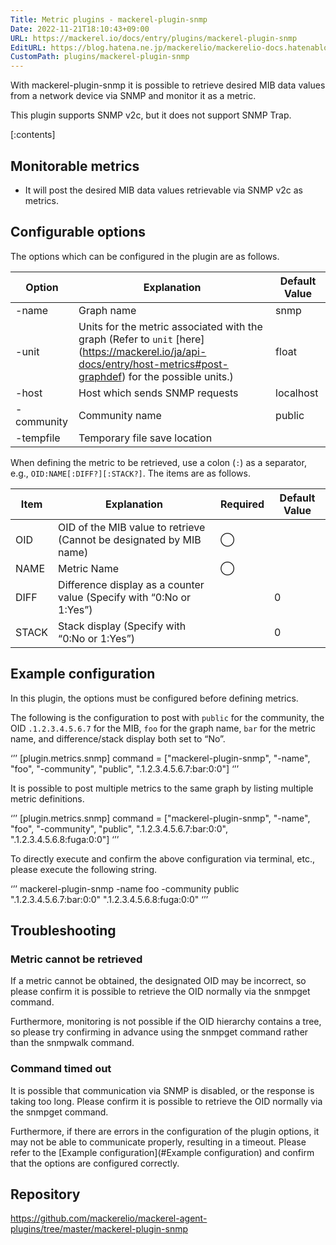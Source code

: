 ```yaml
---
Title: Metric plugins - mackerel-plugin-snmp
Date: 2022-11-21T18:10:43+09:00
URL: https://mackerel.io/docs/entry/plugins/mackerel-plugin-snmp
EditURL: https://blog.hatena.ne.jp/mackerelio/mackerelio-docs.hatenablog.mackerel.io/atom/entry/4207112889938595528
CustomPath: plugins/mackerel-plugin-snmp
---
```


With mackerel-plugin-snmp it is possible to retrieve desired MIB data values from a network device via SNMP and monitor it as a metric.

This plugin supports SNMP v2c, but it does not support SNMP Trap.

[:contents]

<h2 id="metrics">Monitorable metrics</h2>

- It will post the desired MIB data values retrievable via SNMP v2c as metrics.

<h2 id="options">Configurable options</h2>

The options which can be configured in the plugin are as follows.

| Option     | Explanation                                                                                                                                                        | Default Value |
| ---------- | ------------------------------------------------------------------------------------------------------------------------------------------------------------------ | ------------- |
| -name      | Graph name                                                                                                                                                         | snmp          |
| -unit      | Units for the metric associated with the graph (Refer to `unit` [here] (https://mackerel.io/ja/api-docs/entry/host-metrics#post-graphdef) for the possible units.) | float         |
| -host      | Host which sends SNMP requests                                                                                                                                     | localhost     |
| -community | Community name                                                                                                                                                     | public        |
| -tempfile  | Temporary file save location                                                                                                                                       |               |

When defining the metric to be retrieved, use a colon (`:`) as a separator, e.g., `OID:NAME[:DIFF?][:STACK?]`. The items are as follows.

| Item  | Explanation                                                          | Required | Default Value |
| ----- | -------------------------------------------------------------------- | -------- | ------------- |
| OID   | OID of the MIB value to retrieve (Cannot be designated by MIB name)  | ◯        |               |
| NAME  | Metric Name                                                          | ◯        |               |
| DIFF  | Difference display as a counter value (Specify with “0:No or 1:Yes”) |          | 0             |
| STACK | Stack display (Specify with “0:No or 1:Yes”)                         |          | 0             |

<h2 id="config">Example configuration</h2>

In this plugin, the options must be configured before defining metrics.

The following is the configuration to post with `public` for the community, the OID `.1.2.3.4.5.6.7` for the MIB, `foo` for the graph name, `bar` for the metric name, and difference/stack display both set to “No”.

‘’’
[plugin.metrics.snmp]
command = ["mackerel-plugin-snmp", "-name", "foo", "-community", "public", ".1.2.3.4.5.6.7:bar:0:0"]
‘’’

It is possible to post multiple metrics to the same graph by listing multiple metric definitions.

‘’’
[plugin.metrics.snmp]
command = ["mackerel-plugin-snmp", "-name", "foo", "-community", "public", ".1.2.3.4.5.6.7:bar:0:0", ".1.2.3.4.5.6.8:fuga:0:0"]
‘’’

To directly execute and confirm the above configuration via terminal, etc., please execute the following string.

‘’’
mackerel-plugin-snmp -name foo -community public ".1.2.3.4.5.6.7:bar:0:0" ".1.2.3.4.5.6.8:fuga:0:0"
‘’’

<h2 id="troubleshoot">Troubleshooting</h2>

### Metric cannot be retrieved

If a metric cannot be obtained, the designated OID may be incorrect, so please confirm it is possible to retrieve the OID normally via the snmpget command.

Furthermore, monitoring is not possible if the OID hierarchy contains a tree, so please try confirming in advance using the snmpget command rather than the snmpwalk command.

### Command timed out

It is possible that communication via SNMP is disabled, or the response is taking too long.
Please confirm it is possible to retrieve the OID normally via the snmpget command.

Furthermore, if there are errors in the configuration of the plugin options, it may not be able to communicate properly, resulting in a timeout.
Please refer to the [Example configuration](#Example configuration) and confirm that the options are configured correctly.

<h2 id="repository">Repository</h2>

https://github.com/mackerelio/mackerel-agent-plugins/tree/master/mackerel-plugin-snmp
